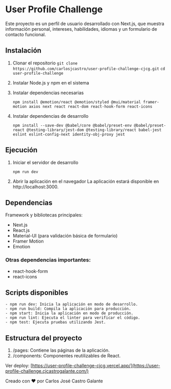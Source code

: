 # User Profile Challenge
Este proyecto es un perfil de usuario desarrollado con Next.js, que muestra información personal, intereses, habilidades, idiomas y un formulario de contacto funcional.

## Instalación
1. Clonar el repositorio
```git clone https://github.com/carlosjcastro/user-profile-challenge-cjcg.git```
```cd user-profile-challenge ```

3. Instalar Node.js y npm en el sistema
   
4. Instalar dependencias necesarias
   ```
   npm install @emotion/react @emotion/styled @mui/material framer-motion axios next react react-dom react-hook-form react-icons

6. Instalar dependencias de desarrollo
   ```
   npm install --save-dev @babel/core @babel/preset-env @babel/preset-react @testing-library/jest-dom @testing-library/react babel-jest eslint eslint-config-next identity-obj-proxy jest

## Ejecución

1. Iniciar el servidor de desarrollo
   ```
   npm run dev
   
3. Abrir la aplicación en el navegador
   La aplicación estará disponible en http://localhost:3000.

## Dependencias
Framework y bibliotecas principales:

- Next.js
- React.js
- Material-UI (para validación básica de formulario)
- Framer Motion
- Emotion

### Otras dependencias importantes:

- react-hook-form
- react-icons


## Scripts disponibles
```
- npm run dev: Inicia la aplicación en modo de desarrollo.
- npm run build: Compila la aplicación para producción.
- npm start: Inicia la aplicación en modo de producción.
- npm run lint: Ejecuta el linter para verificar el código.
- npm test: Ejecuta pruebas utilizando Jest.
```
## Estructura del proyecto
1. /pages: Contiene las páginas de la aplicación.
2. /components: Componentes reutilizables de React.

Ver deploy: [https://user-profile-challenge-cjcg.vercel.app/](https://user-profile-challenge.cjcastrogalante.com/)

Creado con ♥ por Carlos José Castro Galante
